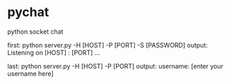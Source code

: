 # pychat
python socket chat

first:
  python server.py -H [HOST] -P [PORT] -S [PASSWORD]
output:
  Listening on  [HOST] : [PORT] ...



 last:
  python server.py -H [HOST] -P [PORT]
 output:
  username: [enter your username here]
